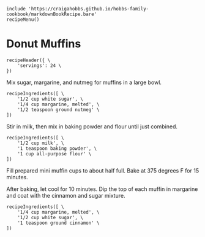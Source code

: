 ~~~ markdown-script
include 'https://craigahobbs.github.io/hobbs-family-cookbook/markdownBookRecipe.bare'
recipeMenu()
~~~

# Donut Muffins

~~~ markdown-script
recipeHeader({ \
    'servings': 24 \
})
~~~

Mix sugar, margarine, and nutmeg for muffins in a large bowl.

~~~ markdown-script
recipeIngredients([ \
    '1/2 cup white sugar', \
    '1/4 cup margarine, melted', \
    '1/2 teaspoon ground nutmeg' \
])
~~~

Stir in milk, then mix in baking powder and flour until just combined.

~~~ markdown-script
recipeIngredients([ \
    '1/2 cup milk', \
    '1 teaspoon baking powder', \
    '1 cup all-purpose flour' \
])
~~~

Fill prepared mini muffin cups to about half full. Bake at 375 degrees F for 15 minutes.

After baking, let cool for 10 minutes. Dip the top of each muffin in margarine and coat with the
cinnamon and sugar mixture.

~~~ markdown-script
recipeIngredients([ \
    '1/4 cup margarine, melted', \
    '1/2 cup white sugar', \
    '1 teaspoon ground cinnamon' \
])
~~~
